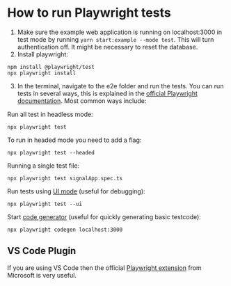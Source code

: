 # How to run Playwright tests

1. Make sure the example web application is running on localhost:3000 in test mode by running `yarn start:example --mode test`. This will turn authentication off. It might be necessary to reset the database.
2. Install playwright:

```
npm install @playwright/test
npx playwright install
```

3. In the terminal, navigate to the e2e folder and run the tests. You can run tests in several ways, this is explained in the [official Playwright documentation](https://playwright.dev/docs/running-tests). Most common ways include:

Run all test in headless mode:

```
npx playwright test
```

To run in headed mode you need to add a flag:

```
npx playwright test --headed
```

Running a single test file:

```
npx playwright test signalApp.spec.ts
```

Run tests using [UI mode](https://playwright.dev/docs/test-ui-mode) (useful for debugging):

```
npx playwright test --ui
```

Start [code generator](https://playwright.dev/docs/codegen-intro) (useful for quickly generating basic testcode):

```
npx playwright codegen localhost:3000
```

## VS Code Plugin

If you are using VS Code then the official [Playwright extension](https://marketplace.visualstudio.com/items?itemName=ms-playwright.playwright) from Microsoft is very useful.

